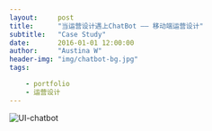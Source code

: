 ```yaml
---
layout:     post
title:      "当运营设计遇上ChatBot —— 移动端运营设计"
subtitle:   "Case Study"
date:       2016-01-01 12:00:00
author:     "Austina W"
header-img: "img/chatbot-bg.jpg"
tags:

    - portfolio
    - 运营设计
---
```


![UI-chatbot](http://omqsjp4nk.bkt.clouddn.com/UI-chatbot.png)
